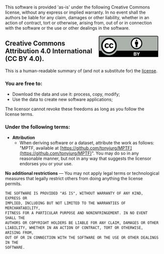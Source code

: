 This software is provided 'as-is' under the following Creative Commons license, without any express or implied warranty. In no event shall the authors be liable for any claim, damages or other liability, whether in an action of contract, tort or otherwise, arising from, out of or in connection with the software or the use or other dealings in the software.

<img src="images/CC-BY-40.png" style="float: right;">

## Creative Commons Attribution 4.0 International (CC BY 4.0).
This is a human-readable summary of (and not a substitute for) the [license](http://creativecommons.org/licenses/by/4.0/).

### You are free to:

  * Download the data and use it: process, copy, modify;
  * Use the data to create new software applications;

The licensor cannot revoke these freedoms as long as you follow the license terms.

### Under the following terms:

 * **Attribution**
   * When deriving software or a dataset, attribute the work as follows: "MPTF, available at [https://github.com/tonyjurg/MPTF](https://github.com/tonyjurg/MPTF)". You may do so in any reasonable manner, but not in any way that suggests the licensor endorses you or your use.
      
**No additional restrictions** — You may not apply legal terms or technological measures that legally restrict others from doing anything the license permits.

```
THE SOFTWARE IS PROVIDED "AS IS", WITHOUT WARRANTY OF ANY KIND, EXPRESS OR
IMPLIED, INCLUDING BUT NOT LIMITED TO THE WARRANTIES OF MERCHANTABILITY,
FITNESS FOR A PARTICULAR PURPOSE AND NONINFRINGEMENT. IN NO EVENT SHALL THE
AUTHORS OR COPYRIGHT HOLDERS BE LIABLE FOR ANY CLAIM, DAMAGES OR OTHER
LIABILITY, WHETHER IN AN ACTION OF CONTRACT, TORT OR OTHERWISE, ARISING FROM,
OUT OF OR IN CONNECTION WITH THE SOFTWARE OR THE USE OR OTHER DEALINGS IN THE
SOFTWARE.
```
